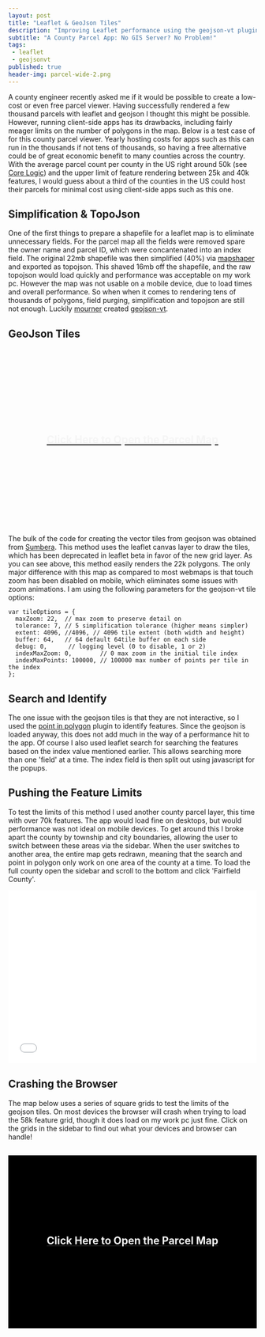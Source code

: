 ```yaml
---
layout: post
title: "Leaflet & GeoJson Tiles"
description: "Improving Leaflet performance using the geojson-vt plugin with two county parcel map examples."
subtitle: "A County Parcel App: No GIS Server? No Problem!"
tags:
 - leaflet
 - geojsonvt
published: true
header-img: parcel-wide-2.png
---
```

A county engineer recently asked me if it would be possible to create a low-cost or even free parcel viewer. Having successfully rendered a few thousand parcels with leaflet and geojson I thought this might be possible. However, running client-side apps has its drawbacks, including fairly meager limits on the number of polygons in the map. Below is a test case of for this county parcel viewer. Yearly hosting costs for apps such as this can run in the thousands if not tens of thousands, so having a free alternative could be of great economic benefit to many counties across the country. With the average parcel count per county in the US right around 50k (see [Core Logic](http://www.corelogic.com/products/parcelpoint.aspx)) and the upper limit of feature rendering between 25k and 40k features, I would guess about a third of the counties in the US could host their parcels for minimal cost using client-side apps such as this one.

<h2>Simplification & TopoJson</h2>

One of the first things to prepare a shapefile for a leaflet map is to eliminate unnecessary fields. For the parcel map all the fields were removed spare the owner name and parcel ID, which were concantenated into an index field. The original 22mb shapefile was then simplified (40%) via [mapshaper](http://mapshaper.com) and exported as topojson. This shaved 16mb off the shapefile, and the raw topojson would load quickly and performance was acceptable on my work pc. However the map was not usable on a mobile device, due to load times and overall performance. So when when it comes to rendering tens of thousands of polygons, field purging, simplification and topojson are still not enough. Luckily [mourner](https://github.com/mourner) created [geojson-vt](https://github.com/mapbox/geojson-vt).

<h2>GeoJson Tiles</h2>

<iframe id="map" src="" name="map" allowfullscreen width="100%" height="350px" style="border:0;display:none;"></iframe>
<div id="openMap" style="cursor:default;background-image:url('https://getbounds.com/images/parcel-wide-2.png');height:350px;width:100%;text-align:center;">
	<a href="https://www.ovrdc.org/apps/geojson-tiles.html" target="map"><h2 style="padding-top:160px;color:whitesmoke;">Click Here to Open the Parcel Map</h2></a>
</div>

The bulk of the code for creating the vector tiles from geojson was obtained from [Sumbera](http://bl.ocks.org/Sumbera/c67e5551b21c68dc8299). This method uses the leaflet canvas layer to draw the tiles, which has been deprecated in leaflet beta in favor of the new grid layer. As you can see above, this method easily renders the 22k polygons. The only major difference with this map as compared to most webmaps is that touch zoom has been disabled on mobile, which eliminates some issues with zoom animations. I am using the following parameters for the geojson-vt tile options:

    var tileOptions = {
      maxZoom: 22,  // max zoom to preserve detail on
      tolerance: 7, // 5 simplification tolerance (higher means simpler)
      extent: 4096, //4096, // 4096 tile extent (both width and height)
      buffer: 64,   // 64 default 64tile buffer on each side
      debug: 0,      // logging level (0 to disable, 1 or 2)
      indexMaxZoom: 0,        // 0 max zoom in the initial tile index
      indexMaxPoints: 100000, // 100000 max number of points per tile in the index
    };

<h2>Search and Identify</h2>

The one issue with the geojson tiles is that they are not interactive, so I used the [point in polygon](https://www.mapbox.com/mapbox.js/example/v1.0.0/point-in-polygon/) plugin to identify features. Since the geojson is loaded anyway, this does not add much in the way of a performance hit to the app. Of course I also used leaflet search for searching the features based on the index value mentioned earlier. This allows searching more than one 'field' at a time. The index field is then split out using javascript for the popups.

<h2>Pushing the Feature Limits</h2>

To test the limits of this method I used another county parcel layer, this time with over 70k features. The app would load fine on desktops, but would performance was not ideal on mobile devices. To get around this I broke apart the county by township and city boundaries, allowing the user to switch between these areas via the sidebar. When the user switches to another area, the entire map gets redrawn, meaning that the search and point in polygon only work on one area of the county at a time. To load the full county open the sidebar and scroll to the bottom and click 'Fairfield County'.

<iframe src="/apps/county-parcel-test-map.html" allowfullscreen width="100%" height="350px" style="border:0;"></iframe>

<h2>Crashing the Browser</h2>

The map below uses a series of square grids to test the limits of the geojson tiles. On most devices the browser will crash when trying to load the 58k feature grid, though it does load on my work pc just fine. Click on the grids in the sidebar to find out what your devices and browser can handle!

<iframe id="gridMap" name="grid" src="" allowfullscreen width="100%" height="350px" style="border:0;display:none;"></iframe>
<div id="openGrid" style="cursor:default;background-color:black;height:350px;width:100%;text-align:center;">
	<a href="/apps/geojson-tile-grids.html" target="grid"><h2 style="padding-top:160px;color:whitesmoke;">Click Here to Open the Parcel Map</h2></a>
</div>

<script>
$('#openMap').click(function() {
	$('#map').show();
	$('#openMap').hide();
});
$('#openGrid').click(function() {
	$('#gridMap').show();
	$('#openGrid').hide();
});
</script>
